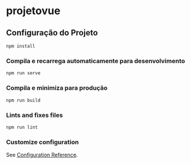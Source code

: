 # projetovue

## Configuração do Projeto
```
npm install
```

### Compila e recarrega automaticamente para desenvolvimento
```
npm run serve
```

### Compila e minimiza para produção
```
npm run build
```

### Lints and fixes files
```
npm run lint
```

### Customize configuration
See [Configuration Reference](https://cli.vuejs.org/config/).
